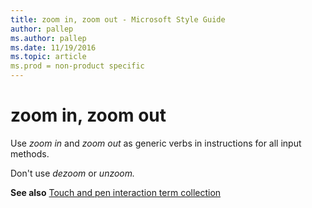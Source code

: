 ```yaml
---
title: zoom in, zoom out - Microsoft Style Guide
author: pallep
ms.author: pallep
ms.date: 11/19/2016
ms.topic: article
ms.prod = non-product specific
---
```


# zoom in, zoom out

Use *zoom in* and *zoom out* as generic verbs in instructions for all input methods.

Don't use *dezoom* or *unzoom.* 

**See also** [Touch and pen interaction term collection](/style-guide/a-z-word-list-term-collections/term-collections/touch-pen-interaction-terms) 
